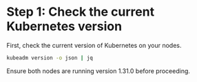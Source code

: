 # Step 1: Check the current Kubernetes version
First, check the current version of Kubernetes on your nodes.

```bash
kubeadm version -o json | jq
```

Ensure both nodes are running version 1.31.0 before proceeding.